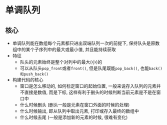 # 单调队列

## 核心

- 单调队列能在数组每个元素都只进出双端队列一次的前提下,  保持队头是原数组中的某个子序列中的最大或最小值, 并且能持续获取
- 特征
  - 队头的元素始终是整个对列中的最大(小)的
  - 可以从队头`pop_front`或者`front()`, 但是队尾既能`pop_back()`, 也能`back()和push_back()`
- 构建代码的核心
  - 窗口是怎么移动的, 如何标定窗口的起始位置, 一般来说存入队列的元素并不直接是数值, 而是下标, 这样有利于删头的时候判断当前元素是不是在窗口中
  - 什么时候删头 (删头一般是元素在窗口外面的时候的处理)
  - 什么时候输出, 即从队列中取出元素, 打印或存入最终的数组中
  - 什么时候去尾 (一般是添加新的元素的时候, 很难有变化)